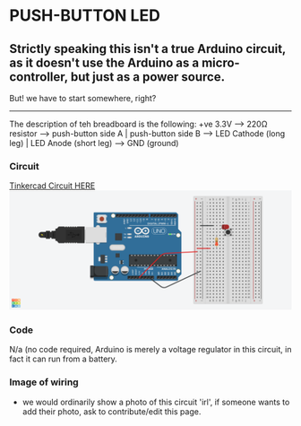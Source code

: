 # PUSH-BUTTON LED
## Strictly speaking this isn't a true Arduino circuit, as it doesn't use the Arduino as a micro-controller, but just as a power source.
But! we have to start somewhere, right?
<br/>
<hr></hr>
The description of teh breadboard is the following: 
+ve 3.3V --> 220Ω resistor --> push-button side A | push-button side B --> LED Cathode (long leg) | LED Anode (short leg) --> GND (ground)

### Circuit
[Tinkercad Circuit HERE](https://www.tinkercad.com/things/9xUeer0X6EB-copy-of-mti-wk1-pushbutton-led-control/editel?sharecode=cIyxdK9e2WUOaW4_LjNROglKaD80nKwrlpZCZ1E31rc)
![circuit from Tinkercad](pushButtonLED.png)

### Code
N/a (no code required, Arduino is merely a voltage regulator in this circuit, in fact it can run from a battery.

### Image of wiring
* we would ordinarily show a photo of this circuit 'irl', if someone wants to add their photo, ask to contribute/edit this page.
